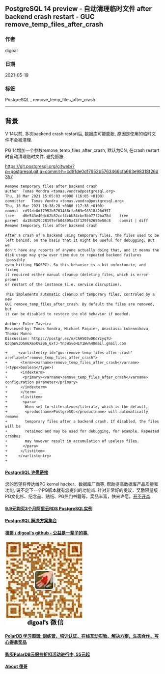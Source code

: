 ## PostgreSQL 14 preview - 自动清理临时文件 after backend crash restart - GUC remove_temp_files_after_crash  
  
### 作者  
digoal  
  
### 日期  
2021-05-19   
  
### 标签  
PostgreSQL , remove_temp_files_after_crash  
  
----  
  
## 背景  
V 14以前, 多次backend crash restart后, 数据库可能膨胀, 原因是使用的临时文件不会被清理.    
  
PG 14增加一个参数remove_temp_files_after_crash, 默认为ON, 在crash restart时自动清理临时文件.  避免膨胀.   
  
https://git.postgresql.org/gitweb/?p=postgresql.git;a=commit;h=cd91de0d17952b5763466cfa663e98318f26d357  
  
  
```  
Remove temporary files after backend crash  
author	Tomas Vondra <tomas.vondra@postgresql.org>	  
Thu, 18 Mar 2021 15:05:03 +0000 (16:05 +0100)  
committer	Tomas Vondra <tomas.vondra@postgresql.org>	  
Thu, 18 Mar 2021 16:38:28 +0000 (17:38 +0100)  
commit	cd91de0d17952b5763466cfa663e98318f26d357  
tree	d0e543e40dc62b32ccf4cbb34cbe3bb77f2ba78d	tree  
parent	da18d829c28197efb04805a43f129f62650e50c8	commit | diff  
Remove temporary files after backend crash  
  
After a crash of a backend using temporary files, the files used to be  
left behind, on the basis that it might be useful for debugging. But we  
don't have any reports of anyone actually doing that, and it means the  
disk usage may grow over time due to repeated backend failures (possibly  
even hitting ENOSPC). So this behavior is a bit unfortunate, and fixing  
it required either manual cleanup (deleting files, which is error-prone)  
or restart of the instance (i.e. service disruption).  
  
This implements automatic cleanup of temporary files, controled by a new  
GUC remove_temp_files_after_crash. By default the files are removed, but  
it can be disabled to restore the old behavior if needed.  
  
Author: Euler Taveira  
Reviewed-by: Tomas Vondra, Michael Paquier, Anastasia Lubennikova, Thomas Munro  
Discussion: https://postgr.es/m/CAH503wDKdYzyq7U-QJqGn%3DGm6XmoK%2B6_6xTJ-Yn5WSvoHLY1Ww%40mail.gmail.com  
```  
  
```  
+     <varlistentry id="guc-remove-temp-files-after-crash" xreflabel="remove_temp_files_after_crash">  
+      <term><varname>remove_temp_files_after_crash</varname> (<type>boolean</type>)  
+      <indexterm>  
+       <primary><varname>remove_temp_files_after_crash</varname> configuration parameter</primary>  
+      </indexterm>  
+      </term>  
+      <listitem>  
+       <para>  
+        When set to <literal>on</literal>, which is the default,  
+        <productname>PostgreSQL</productname> will automatically remove  
+        temporary files after a backend crash. If disabled, the files will be  
+        retained and may be used for debugging, for example. Repeated crashes   
+        may however result in accumulation of useless files.  
+       </para>  
+      </listitem>  
+     </varlistentry>  
+  
```  
    
  
#### [PostgreSQL 许愿链接](https://github.com/digoal/blog/issues/76 "269ac3d1c492e938c0191101c7238216")
您的愿望将传达给PG kernel hacker、数据库厂商等, 帮助提高数据库产品质量和功能, 说不定下一个PG版本就有您提出的功能点. 针对非常好的提议，奖励限量版PG文化衫、纪念品、贴纸、PG热门书籍等，奖品丰富，快来许愿。[开不开森](https://github.com/digoal/blog/issues/76 "269ac3d1c492e938c0191101c7238216").  
  
  
#### [9.9元购买3个月阿里云RDS PostgreSQL实例](https://www.aliyun.com/database/postgresqlactivity "57258f76c37864c6e6d23383d05714ea")
  
  
#### [PostgreSQL 解决方案集合](https://yq.aliyun.com/topic/118 "40cff096e9ed7122c512b35d8561d9c8")
  
  
#### [德哥 / digoal's github - 公益是一辈子的事.](https://github.com/digoal/blog/blob/master/README.md "22709685feb7cab07d30f30387f0a9ae")
  
  
![digoal's wechat](../pic/digoal_weixin.jpg "f7ad92eeba24523fd47a6e1a0e691b59")
  
  
#### [PolarDB 学习图谱: 训练营、培训认证、在线互动实验、解决方案、生态合作、写心得拿奖品](https://www.aliyun.com/database/openpolardb/activity "8642f60e04ed0c814bf9cb9677976bd4")
  
  
#### [购买PolarDB云服务折扣活动进行中, 55元起](https://www.aliyun.com/activity/new/polardb-yunparter?userCode=bsb3t4al "e0495c413bedacabb75ff1e880be465a")
  
  
#### [About 德哥](https://github.com/digoal/blog/blob/master/me/readme.md "a37735981e7704886ffd590565582dd0")
  
